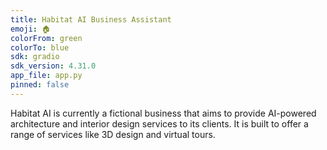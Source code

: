 ```yaml
---
title: Habitat AI Business Assistant
emoji: 🏠
colorFrom: green
colorTo: blue
sdk: gradio
sdk_version: 4.31.0
app_file: app.py
pinned: false
---
```


Habitat AI is currently a fictional business that aims to provide AI-powered architecture and interior design services to its clients. It is built to offer a range of services like 3D design and virtual tours.